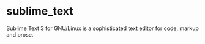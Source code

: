 # sublime_text
Sublime Text 3 for GNU/Linux is a sophisticated text editor for code, markup and prose.

